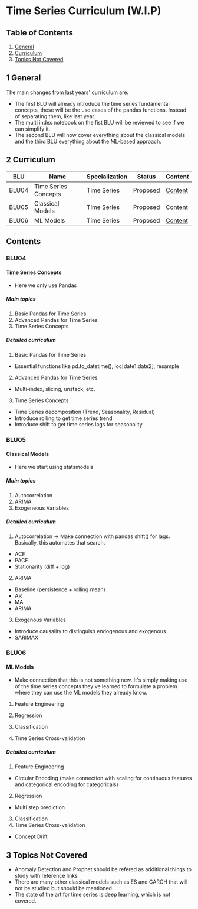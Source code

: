 # Time Series Curriculum (W.I.P)



## Table of Contents

1. [General](#1-general)
2. [Curriculum](#2-curriculum)
3. [Topics Not Covered](#3-topics-not-covered)


## 1 General
The main changes from last years' curriculum are:
- The first BLU will already introduce the time series fundamental concepts, these will be the use cases of the pandas functions. Instead of separating them, like last year.
- The multi index notebook on the fist BLU will be reviewed to see if we can simplify it.
- The second BLU will now cover everything about the classical models and the third BLU everything about the ML-based approach.


## 2 Curriculum

| BLU   | Name | Specialization | Status   | Content           |
|-------|------|----------------|----------|-------------------|
| BLU04 | Time Series Concepts | Time Series | Proposed | [Content](#blu04) |
| BLU05 | Classical Models  | Time Series | Proposed | [Content](#blu05) |
| BLU06 | ML Models | Time Series | Proposed | [Content](#blu06) |

## Contents

### BLU04

#### Time Series Concepts 
  - Here we only use Pandas

##### Main topics

1. Basic Pandas for Time Series
2. Advanced Pandas for Time Series
3. Time Series Concepts


##### Detailed curriculum
1. Basic Pandas for Time Series
  - Essential functions like pd.to_datetime(), loc[date1:date2], resample
2. Advanced Pandas for Time Series
  - Multi-index, slicing, unstack, etc.
3. Time Series Concepts
  - Time Series decomposition (Trend, Seasonality, Residual)
  - Introduce rolling to get time series trend
  - Introduce shift to get time series lags for seasonality



### BLU05
#### Classical Models
  - Here we start using statsmodels

##### Main topics
1. Autocorrelation 
2. ARIMA
3. Exogeneous Variables

##### Detailed curriculum
1. Autocorrelation -> Make connection with pandas shift() for lags. Basically, this automates that search.
  - ACF
  - PACF
  - Stationarity (diff + log)
2. ARIMA
  - Baseline (persistence + rolling mean)
  - AR
  - MA
  - ARIMA
3. Exogenous Variables
  - Introduce causality to distinguish endogenous and exogenous
  - SARIMAX


### BLU06

#### ML Models
  - Make connection that this is not something new. It's simply making use of the time series concepts they've learned to formulate a problem where they can use the ML models they already know.

1. Feature Engineering

2. Regression

3. Classification

3. Time Series Cross-validation

##### Detailed curriculum
1. Feature Engineering
  - Circular Encoding (make connection with scaling for continuous features and categorical encoding for categoricals)
2. Regression 
  - Multi step prediction
3. Classification
4. Time Series Cross-validation
  - Concept Drift

## 3 Topics Not Covered

- Anomaly Detection and Prophet should be refered as additional things to study with reference links
- There are many other classical models such as ES and GARCH that will not be studied but should be mentioned.
- The state of the art for time series is deep learning, which is not covered. 
